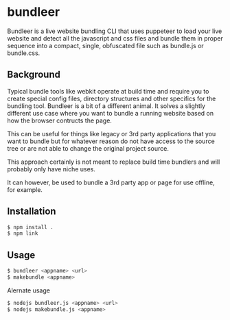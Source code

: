 # bundleer

Bundleer is a live website bundling CLI that uses puppeteer to load your live website and detect all the javascript and css files and bundle them in proper sequence into a compact, single, obfuscated file such as bundle.js or bundle.css.

## Background

Typical bundle tools like webkit operate at build time and require you to create special config files, directory structures and other specifics for the bundling tool.
Bundleer is a bit of a different animal. It solves a slightly different use case where you want to bundle a running website based on how the browser contructs the page.

This can be useful for things like legacy or 3rd party applications that you want to bundle but for whatever reason do not have access to the source tree or are not able to change the original project source.

This approach certainly is not meant to replace build time bundlers and will probably only have niche uses.

It can however, be used to bundle a 3rd party app or page for use offline, for example.

## Installation

```bash
$ npm install .
$ npm link
```

## Usage

```bash
$ bundleer <appname> <url>
$ makebundle <appname>
```

Alernate usage

```bash
$ nodejs bundleer.js <appname> <url>
$ nodejs makebundle.js <appname>
```